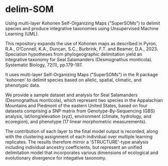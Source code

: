 # delim-SOM
Using multi-layer Kohonen Self-Organizing Maps ("SuperSOMs") to delimit species and produce integrative taxonomies using Unsupervised Machine Learning (UML).

This repository expands the use of Kohonen maps as described in Pyron, R.A., O’Connell, K.A., Duncan, S.C., Burbrink, F.T. and Beamer, D.A., 2023. Speciation hypotheses from phylogeographic delimitation yield an integrative taxonomy for Seal Salamanders (Desmognathus monticola). Systematic Biology, 72(1), pp.179-197.

It uses multi-layer Self-Organizing Maps ("SuperSOMs") in the R package 'kohonen' to delimit species based on allelic, spatial, climatic, and phenotypic data.

We provide a sample dataset and analysis for Seal Salamanders (Desmognathus monticola), which represent two species in the Appalachian Mountains and Piedmont of the eastern United States, based on four datasets comprising a SNP matrix from Genotype-By-Sequencing (GBS) analysis, lat/long/elevation (xyz), environment (climate, hydrology, and ecoregion), and phenotype (17 linear morphometric measurements).

The contribution of each layer to the final model output is recorded, along with the clustering assignment of each individual over multiple learning replicates. The results therefore mirror a 'STRUCTURE'-type analysis including individual ancestry coefficients, but represent an unified delimitation model that incorporates various dimensions of ecological and evolutionary divergence for integative taxonomy. 
